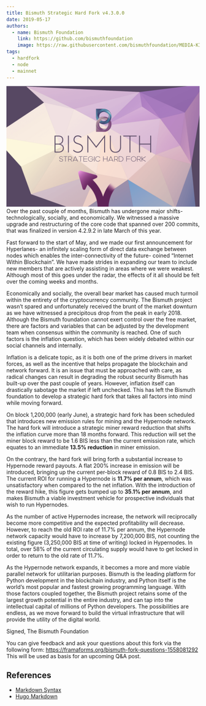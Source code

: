 ```yaml
---
title: Bismuth Strategic Hard Fork v4.3.0.0
date: 2019-05-17
authors:
  - name: Bismuth Foundation
    link: https://github.com/bismuthfoundation
    image: https://raw.githubusercontent.com/bismuthfoundation/MEDIA-KIT/refs/heads/master/Logo_v2/bis300px.png
tags:
  - hardfork
  - node
  - mainnet
---
```

![](/images/2019-05-17-BIS-HARD-FORK-3.png)
Over the past couple of months, Bismuth has undergone major shifts- technologically, socially, and economically. We witnessed a massive upgrade and restructuring of the core code that spanned over 200 commits, that was finalized in version 4.2.9.2 in late March of this year.
<!--more-->

Fast forward to the start of May, and we made our first announcement for Hyperlanes- an infinitely scaling form of direct data exchange between nodes which enables the inter-connectivity of the future- coined “Internet Within Blockchain”. We have made strides in expanding our team to include new members that are actively assisting in areas where we were weakest. Although most of this goes under the radar, the effects of it all should be felt over the coming weeks and months.

Economically and socially, the overall bear market has caused much turmoil within the entirety of the cryptocurrency community. The Bismuth project wasn’t spared and unfortunately received the brunt of the market downturn as we have witnessed a precipitous drop from the peak in early 2018. Although the Bismuth foundation cannot exert control over the free market, there are factors and variables that can be adjusted by the development team when consensus within the community is reached. One of such factors is the inflation question, which has been widely debated within our social channels and internally.

Inflation is a delicate topic, as it is both one of the prime drivers in market forces, as well as the incentive that helps propagate the blockchain and network forward. It is an issue that must be approached with care, as radical changes can result in degrading the robust security Bismuth has built-up over the past couple of years. However, inflation itself can drastically sabotage the market if left unchecked. This has left the Bismuth foundation to develop a strategic hard fork that takes all factors into mind while moving forward.

On block 1,200,000 (early June), a strategic hard fork has been scheduled that introduces new emission rules for mining and the Hypernode network. The hard fork will introduce a strategic miner reward reduction that shifts the inflation curve more than 18 months forward. This reduction will set the miner block reward to be 1.6 BIS less than the current emission rate, which equates to an immediate **13.5% reduction** in miner emission.

On the contrary, the hard fork will bring forth a substantial increase to Hypernode reward payouts. A flat 200% increase in emission will be introduced, bringing up the current per-block reward of 0.8 BIS to 2.4 BIS. The current ROI for running a Hypernode is **11.7% per annum**, which was unsatisfactory when compared to the net inflation. With the introduction of the reward hike, this figure gets bumped up to **35.1% per annum**, and makes Bismuth a viable investment vehicle for prospective individuals that wish to run Hypernodes.

As the number of active Hypernodes increase, the network will reciprocally become more competitive and the expected profitability will decrease. However, to reach the old ROI rate of 11.7% per annum, the Hypernode network capacity would have to increase by 7,200,000 BIS, not counting the existing figure (3,250,000 BIS at time of writing) locked in Hypernodes. In total, over 58% of the current circulating supply would have to get locked in order to return to the old rate of 11.7%.

As the Hypernode network expands, it becomes a more and more viable parallel network for utilitarian purposes. Bismuth is the leading platform for Python development in the blockchain industry, and Python itself is the world’s most popular and fastest growing programming language. With those factors coupled together, the Bismuth project retains some of the largest growth potential in the entire industry, and can tap into the intellectual capital of millions of Python developers. The possibilities are endless, as we move forward to build the virtual infrastructure that will provide the utility of the digital world.

Signed,
The Bismuth Foundation



You can give feedback and ask your questions about this fork via the following form: https://framaforms.org/bismuth-fork-questions-1558081292
This will be used as basis for an upcoming Q&A post.

## References

- [Markdown Syntax](https://www.markdownguide.org/basic-syntax/)
- [Hugo Markdown](https://gohugo.io/content-management/formats/#markdown)
